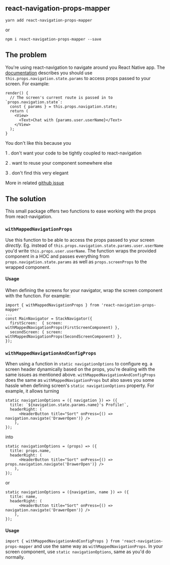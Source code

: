 ## react-navigation-props-mapper

`yarn add react-navigation-props-mapper`

or

`npm i react-navigation-props-mapper --save`


## The problem
You're using react-navigation to navigate around you React Native app. The [documentation](https://reactnavigation.org/docs/intro/#Passing-params) describes you should use `this.props.navigation.state.params` to access props passed to your screen. For example:

```
render() {
  // The screen's current route is passed in to `props.navigation.state`:
  const { params } = this.props.navigation.state;
  return (
    <View>
      <Text>Chat with {params.user.userName}</Text>
    </View>
  );
}
```

You don't like this because you

1 . don't want your code to be tightly coupled to react-navigation

2 . want to reuse your component somewhere else

3 . don't find this very elegant

More in related [github issue](https://github.com/react-community/react-navigation/issues/935)

## The solution
This small package offers two functions to ease working with the props from react-navigation.
 
### `withMappedNavigationProps`
Use this function to be able to access the props passed to your screen *directly*. Eg. instead of `this.props.navigation.state.params.user.userName` you'd write `this.props.user.userName`. The function wraps the provided component in a HOC and passes everything from `props.navigation.state.params` as well as `props.screenProps` to the wrapped component.

#### Usage
When defining the screens for your navigator, wrap the screen component with the function. For example:

```
import { withMappedNavigationProps } from 'react-navigation-props-mapper'
...
const MainNavigator = StackNavigator({
  firstScreen:  { screen: withMappedNavigationProps(FirstScreenComponent) },
  secondScreen: { screen: withMappedNavigationProps(SecondScreenComponent) },
});
```

### `withMappedNavigationAndConfigProps`
When using a function in `static navigationOptions` to configure eg. a screen header dynamically based on the props, you're dealing with the same issues as mentioned above. `withMappedNavigationAndConfigProps` does the same as `withMappedNavigationProps` but also saves you some hassle when defining screen's `static navigationOptions` property. For example, it allows turning

```
static navigationOptions = ({ navigation }) => ({
  title: `${navigation.state.params.name}'s Profile!`,
  headerRight: (
      <HeaderButton title="Sort" onPress={() => navigation.navigate('DrawerOpen')} />
    ),
});
```
into
```
static navigationOptions = (props) => ({
  title: props.name,
  headerRight: (
      <HeaderButton title="Sort" onPress={() => props.navigation.navigate('DrawerOpen')} />
    ),
});
```
or
```
static navigationOptions = ({navigation, name }) => ({
  title: name,
  headerRight: (
      <HeaderButton title="Sort" onPress={() => navigation.navigate('DrawerOpen')} />
    ),
});
```


#### Usage
`import { withMappedNavigationAndConfigProps } from 'react-navigation-props-mapper` and use the same way as `withMappedNavigationProps`. In your screen component, use `static navigationOptions`, same as you'd do normally.

